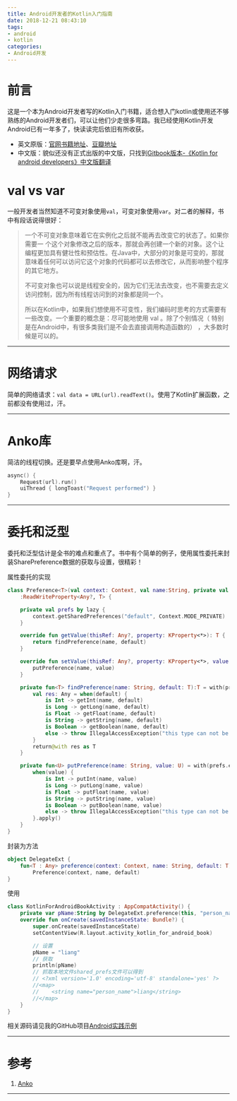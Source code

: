 ```yaml
---
title: Android开发者的Kotlin入门指南
date: 2018-12-21 08:43:10
tags:
- android
- kotlin
categories:
- Android开发
---
```


# 前言

这是一个本为Android开发者写的Kotlin入门书籍，适合想入门kotlin或使用还不够熟练的Android开发者们，可以让他们少走很多弯路。我已经使用Kotlin开发Android已有一年多了，快读读完后依旧有所收获。

- 英文原版：[官网书籍地址](https://leanpub.com/kotlin-for-android-developers)、[豆瓣地址](https://book.douban.com/subject/26916501/)
- 中文版：貌似还没有正式出版的中文版，只找到[Gitbook版本-《Kotlin for android developers》中文版翻译](https://wangjiegulu.gitbooks.io/kotlin-for-android-developers-zh/content/)

<!-- more -->

# val vs var

一般开发者当然知道不可变对象使用`val`，可变对象使用`var`。对二者的解释，书中有段话说得很好：

> 一个不可变对象意味着它在实例化之后就不能再去改变它的状态了。如果你需要一 个这个对象修改之后的版本，那就会再创建一个新的对象。这个让编程更加具有健壮性和预估性。在Java中，大部分的对象是可变的，那就意味着任何可以访问它这个对象的代码都可以去修改它，从而影响整个程序的其它地方。 
>
> 不可变对象也可以说是线程安全的，因为它们无法去改变，也不需要去定义访问控制，因为所有线程访问到的对象都是同一个。 
>
> 所以在Kotlin中，如果我们想使用不可变性，我们编码时思考的方式需要有一些改变。一个重要的概念是：尽可能地使用 val 。除了个别情况（ 特别是在Android中，有很多类我们是不会去直接调用构造函数的） ，大多数时候是可以的。 

---

# 网络请求

简单的网络请求：`val data = URL(url).readText()`。使用了Kotlin扩展函数，之前都没有使用过，汗。

---

# Anko库

简洁的线程切换。还是要早点使用Anko库啊，汗。

```kotlin
async() {
	Request(url).run()
	uiThread { longToast("Request performed") }
}
```



----

# 委托和泛型

委托和泛型估计是全书的难点和重点了。书中有个简单的例子，使用属性委托来封装SharePreference数据的获取与设置，很精彩！

属性委托的实现

```kotlin
class Preference<T>(val context: Context, val name:String, private val default: T)
    :ReadWriteProperty<Any?, T> {

    private val prefs by lazy {
        context.getSharedPreferences("default", Context.MODE_PRIVATE)
    }

    override fun getValue(thisRef: Any?, property: KProperty<*>): T {
        return findPreference(name, default)
    }

    override fun setValue(thisRef: Any?, property: KProperty<*>, value: T) {
        putPreference(name, value)
    }

    private fun<T> findPreference(name: String, default: T):T = with(prefs) {
        val res: Any = when(default) {
            is Int -> getInt(name, default)
            is Long -> getLong(name, default)
            is Float -> getFloat(name, default)
            is String -> getString(name, default)
            is Boolean -> getBoolean(name, default)
            else -> throw IllegalAccessException("this type can not be gotten from preference")
        }
        return@with res as T
    }

    private fun<U> putPreference(name: String, value: U) = with(prefs.edit()) {
        when(value) {
            is Int -> putInt(name, value)
            is Long -> putLong(name, value)
            is Float -> putFloat(name, value)
            is String -> putString(name, value)
            is Boolean -> putBoolean(name, value)
            else -> throw IllegalAccessException("this type can not be saved into preference")
        }.apply()
    }
}
```

封装为方法

```kotlin
object DelegateExt {
    fun<T : Any> preference(context: Context, name: String, default: T) =
        Preference(context, name, default)
}
```

使用

```kotlin
class KotlinForAndroidBookActivity : AppCompatActivity() {
    private var pName:String by DelegateExt.preference(this, "person_name", "default")
    override fun onCreate(savedInstanceState: Bundle?) {
        super.onCreate(savedInstanceState)
        setContentView(R.layout.activity_kotlin_for_android_book)

        // 设置
        pName = "liang"
        // 获取
        println(pName)
        // 抓取本地文件shared_prefs文件可以得到
        // <?xml version='1.0' encoding='utf-8' standalone='yes' ?>
        //<map>
        //    <string name="person_name">liang</string>
        //</map>
    }
}
```

相关源码请见我的GitHub项目[Android实践示例](https://github.com/zhangliangnbu/android-practice-demo)

---

# 参考

1. [Anko](https://github.com/Kotlin/anko)

---





